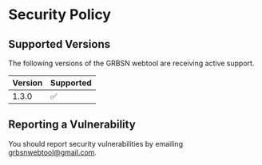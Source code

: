 # Security Policy

## Supported Versions

The following versions of the GRBSN webtool are receiving active support.

| Version | Supported          |
| ------- | ------------------ |
| 1.3.0   | :white_check_mark: |

## Reporting a Vulnerability

You should report security vulnerabilities by emailing grbsnwebtool@gmail.com.
